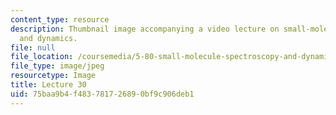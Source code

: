 ```yaml
---
content_type: resource
description: Thumbnail image accompanying a video lecture on small-molecule spectroscopy
  and dynamics.
file: null
file_location: /coursemedia/5-80-small-molecule-spectroscopy-and-dynamics-fall-2008/75baa9b4f483781726890bf9c906deb1_mit5_80f08lec30_th.jpg
file_type: image/jpeg
resourcetype: Image
title: Lecture 30
uid: 75baa9b4-f483-7817-2689-0bf9c906deb1
---
```

